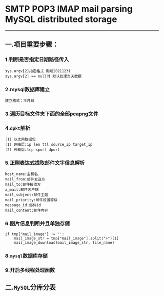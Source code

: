 # SMTP POP3 IMAP mail parsing MySQL distributed storage
****
## 一.项目重要步骤：
### 1.判断是否指定日期路径传入
    sys.argv[2]指定格式 例如20211231
    sys.argv[2] == null时 默认处理当天数据
### 2.mysql数据库建立
    建立格式：年月日
### 3.遍历目标文件夹下面的全部pcapng文件
### 4.`dpkt`解析
    (1) 以太网数据包
    (1) 网络层:ip len ttl source_ip target_ip
    (2) 传输层:tcp sport dport
### 5.正则表达式提取邮件文字信息解析
    host_name:主机名
    mail_from:邮件发送方
    mail_to:邮件接收方
    x_mail:邮件客户端
    mail_subject:邮件主题
    mail_priority:邮件设置等级
    message_id:邮件id
    mail_content:邮件内容
### 6.图片信息判断并且单独存储
    if tmp["mail_image"] != '':
        mail_image_str = tmp["mail_image"].split(">")[1]
        mail_image_download(mail_image_str, file_name)
### 8.`mysql`数据库存储
### 9.开启多线程处理函数
## 二.`MySQL`分库分表
